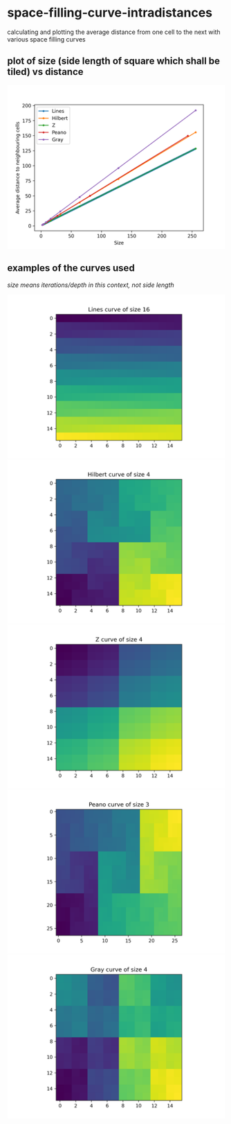 # space-filling-curve-intradistances
calculating and plotting the average distance from one cell to the next with various space filling curves

## plot of size (side length of square which shall be tiled) vs distance
![plot showing Gray code curves have the largest average distance while Z order curves have the smallest](./plot.png)

## examples of the curves used
*size means iterations/depth in this context, not side length*

![plot of lines curve](./curves/lines.png)
![plot of hilbert curve](./curves/hilbert.png)
![plot of z order curve](./curves/z.png)
![plot of peano curve](./curves/peano.png)
![plot of gray code curve](./curves/gray.png)
